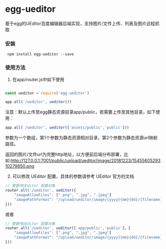 # egg-ueditor
基于egg的UEditor百度编辑器后端实现，支持图片/文件上传、列表及图片远程抓取

### 安装

```
 npm install egg-ueditor --save
```

### 使用方法


1. 在app/router.js中如下使用
```javascript

const ueditor = require('egg-ueditor')

app.all('/ueditor', ueditor())
```
   注意：默认上传至egg静态资源目录app/public，若需要上传至其他目录，如下使用：
```javascript
app.all('/ueditor', ueditor(['assets/public','public']))
```
   参数为一个数组，第1个参数为静态资源相对目录，第2个参数为静态资源url映射路径。
   
   返回的图片/文件url为完整http地址，以方便前后端分布部署，比如:http://127.0.0.1:7001/public/upload/ueditor/image/20181223/1545560529310279850.png
     
2. 可以修改 UEditor 配置，具体的参数请参考 UEditor 官方的文档
```javascript
// 需要传UEditor 配置对象
router.all('/ueditor', ueditor({
	"imageAllowFiles": [".png", ".jpg", ".jpeg"]
	"imagePathFormat": "/upload/ueditor/image/{yyyy}{mm}{dd}/{filename}"  // 保存为原文件名
}))
```
  或者
```javascript
// 需要传UEditor 配置对象
router.all('/ueditor', ueditor(['app/public','public']，{
	"imageAllowFiles": [".png", ".jpg", ".jpeg"]
	"imagePathFormat": "/upload/ueditor/image/{yyyy}{mm}{dd}/{filename}"  // 保存为原文件名
}))
```